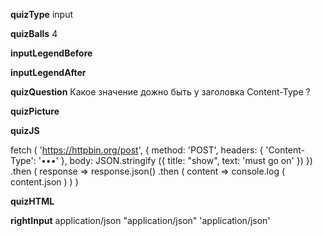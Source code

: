 ____quizType____
input

____quizBalls____
4

____inputLegendBefore____


____inputLegendAfter____


____quizQuestion____
Какое значение дожно быть у заголовка Content-Type ?

____quizPicture____


____quizJS____

fetch ( 'https://httpbin.org/post', {
    method: 'POST',
    headers: {
        'Content-Type': '•••'
    },
    body: JSON.stringify ({
        title: "show",
        text: 'must go on'
    })
})
.then ( response => response.json()
    .then (
        content => console.log ( content.json )
    )
)

____quizHTML____


____rightInput____
application/json
"application/json"
'application/json'
